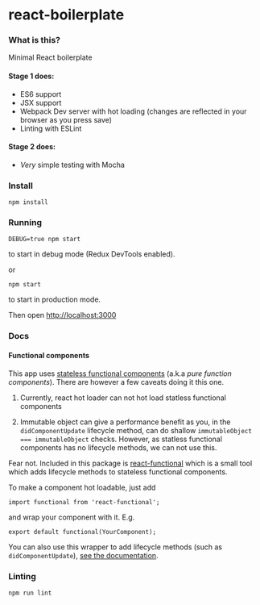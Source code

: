 # react-boilerplate

### What is this?
Minimal React boilerplate

#### Stage 1 does:
* ES6 support
* JSX support
* Webpack Dev server with hot loading (changes are reflected in your browser as you press save)
* Linting with ESLint

#### Stage 2 does:
* _Very_ simple testing with Mocha

### Install

```
npm install
```

### Running

```
DEBUG=true npm start
```
to start in debug mode (Redux DevTools enabled).

or 

```
npm start
```
to start in production mode.

Then open [http://localhost:3000](http://localhost:3000)


### Docs

#### Functional components
This app uses [stateless functional components](https://facebook.github.io/react/blog/2015/10/07/react-v0.14.html#stateless-functional-components) (a.k.a _pure function components_). There are however a few caveats doing it this one.

1. Currently, react hot loader can not hot load statless functional components

2. Immutable object can give a performance benefit as you, in the `didComponentUpdate` lifecycle method, can do shallow `immutableObject === immutableObject` checks. However, as statless functional components has no lifecycle methods, we can not use this.

Fear not. Included in this package is [react-functional](https://www.npmjs.com/package/react-functional) which is a small tool which adds lifecycle methods to stateless functional components.

To make a component hot loadable, just add 

```
import functional from 'react-functional';
```

and wrap your component with it. E.g. 

```
export default functional(YourComponent);
```

You can also use this wrapper to add lifecycle methods (such as `didComponentUpdate`), [see the documentation](https://www.npmjs.com/package/react-functional).


### Linting

```
npm run lint
```